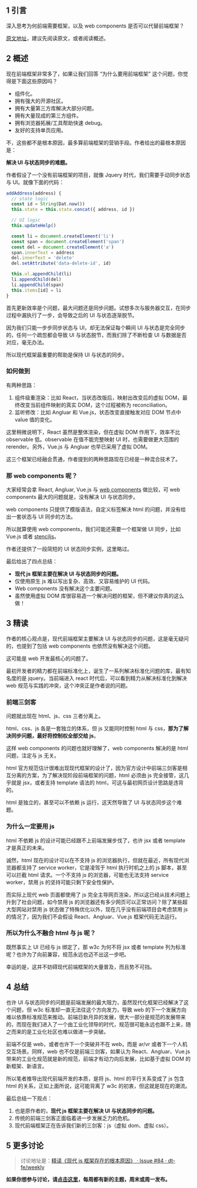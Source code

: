 ## 1 引言

深入思考为何前端需要框架，以及 web components 是否可以代替前端框架？

[原文地址](https://medium.com/dailyjs/the-deepest-reason-why-modern-javascript-frameworks-exist-933b86ebc445)，建议先阅读原文，或者阅读概述。

## 2 概述

现在前端框架非常多了，如果让我们回答 “为什么要用前端框架” 这个问题，你觉得是下面这些原因吗？

* 组件化。
* 拥有强大的开源社区。
* 拥有大量第三方库解决大部分问题。
* 拥有大量现成的第三方组件。
* 拥有浏览器拓展/工具帮助快速 debug。
* 友好的支持单页应用。

不，这些都不是根本原因，最多算前端框架的营销手段。作者给出的最根本原因是：

**解决 UI 与状态同步的难题。**

作者假设了一个没有前端框架的项目，就像 Jquery 时代，我们需要手动同步状态与 UI。就像下面的代码：

```typescript
addAddress(address) {
  // state logic
  const id = String(Dat.now())
  this.state = this.state.concat({ address, id })

  // UI logic
  this.updateHelp()

  const li = document.createElement('li')
  const span = document.createElement('span')
  const del = document.createElement('a')
  span.innerText = address
  del.innerText = 'delete'
  del.setAttribute('data-delete-id', id)

  this.ul.appendChild(li)
  li.appendChild(del)
  li.appendChild(span)
  this.items[id] = li
}
```

首先更新效率是个问题，最大问题还是同步问题。试想多次与服务器交互，在同步过程中漏执行了一步，会导致之后的 UI 与状态逐渐脱节。

因为我们只能一步步同步状态与 UI，却无法保证每个瞬间 UI 与状态是完全同步的，任何一个疏忽都会导致 UI 与状态脱节，而我们除了不断检查 UI 与数据是否对应，毫无办法。

所以现代框架最重要的帮助是保持 UI 与状态的同步。

### 如何做到

有两种思路：

1.  组件级重渲染：比如 React，当状态改版后，映射出改变后的虚拟 DOM，最终改变当前组件映射的真实 DOM，这个过程被称为 reconciliation。
2.  监听修改：比如 Angluar 和 Vue.js，状态改变直接触发对应 DOM 节点中 value 值的变化。

这里稍微说明下，React 虽然是整体渲染，但在虚拟 DOM 作用下，效率不比 observable 低。observable 在值不能完整映射 UI 时，也需要做更大范围的 rerender。另外，Vue.js 与 Angluar 也早已采用了虚拟 DOM。

这三个框架已经融会贯通，作者提到的两种思路现在已经是一种混合技术了。

### 那 web components 呢？

大家经常会拿 React, Angluar, Vue.js 与 [web components](https://www.webcomponents.org/) 做比较，可 web components 最大的问题就是，没有解决 UI 与状态同步。

web components 只提供了模版语法，自定义标签解决 html 的问题，并没有给出一套状态与 UI 同步的方法。

所以就算使用 web components，我们可能还需要一个框架做 UI 同步，比如 Vue.js 或者 [stenciljs](https://stenciljs.com/)。

作者还提供了一段简短的 UI 状态同步实例，这里略过。

最后给出了四点总结：

* **现代 js 框架主要在解决 UI 与状态同步的问题。**
* 仅使用原生 js 难以写出复杂、高效、又容易维护的 UI 代码。
* Web components 没有解决这个主要问题。
* 虽然使用虚拟 DOM 库很容易造一个解决问题的框架，但不建议你真的这么做！

## 3 精读

作者的核心观点是，现代前端框架主要解决 UI 与状态同步的问题，这是毫无疑问的，也提到了包括 web components 也依然没有解决这个问题。

这可能是 web 开发最核心的问题了。

最初开发者的精力都在前端标准化上，诞生了一系列解决标准化问题的库，最有知名度的是 jquery。当前端进入 react 时代后，可以看到精力从解决标准化到解决 web 规范与实践的冲突，这个冲突正是作者说的问题。

### 前端三剑客

问题就出现在 html、js、css 三者分离上。

html、css、js 各是一套独立的体系，但 js 又能同时控制 html 与 css，**那为了解决同步问题，最好将控制权全部交给 js**。

这样 web components 的问题也就好理解了，web components 解决的是 html 问题，注定与 js 无关。

html 官方规范估计很难出现现代框架的设计了，因为官方设计中前端三剑客是相互分离的方案，为了解决现阶段前端框架的问题，html 必须由 js 完全接管，这几乎就是 jsx，或者支持 template 语法的 html，可这与最初网页设计思路是违背的。

html 是独立的，甚至可以不依赖 js 运行，这天然导致了 UI 与状态同步这个难题。

### 为什么一定要用 js

html 不依赖 js 的设计可能已经跟不上前端发展步伐了，也许 jsx 或者 template 才是真正的未来。

诚然，html 现在的设计可以在不支持 js 的浏览器执行，但就在最近，所有现代浏览器都支持了 service worker，它是凌驾于 html 执行时机之上的 js 脚本，甚至可以拦截 html 请求。一个不支持 js 的浏览器，可能也无法支持 service worker，禁用 js 的坚持可能只剩下安全性保护。

而实际上现代 web 页面都使用了 js 完全主导网页渲染，所以这已经从技术问题上升到了社会问题，如今禁用 js 的浏览器还有多少网页可以正常访问？除了某些超大型网站对禁用 js 状态做了特殊优化以外，现在几乎没有前端项目会考虑禁用 js 的情况了，因为我们不会假设 React、Angluar、Vue.js 框架代码无法运行。

### 所以为什么不融合 html 与 js 呢？

既然事实上 UI 已经与 js 绑定了，那 w3c 为何不将 jsx 或者 template 列为标准呢？也许为了向前兼容，规范永远也迈不出这一步吧。

幸运的是，这并不妨碍现代前端框架的大量普及，而且势不可挡。

## 4 总结

也许 UI 与状态同步的问题是前端发展的最大阻力，虽然现代化框架已经解决了这个问题，但 w3c 标准却一直无法往这个方向发力，导致 web 的下一个发展方向难以依靠标准规范来推动。前端日新月异的发展，很大一部分是规范的发展带来的，而现在我们进入了一个由工业化领导的时代，规范很可能永远也跟不上来，随之而来的是工业化社区也难以做进一步突破。

前端不仅是 web，或者也许下一个突破并不在 web，而是 ar/vr 或者下一个人机交互场景。同样，web 也不仅是前端三剑客，如果认为 React、Angluar、Vue.js 带来的工业化规范就是新的规范，前端才有动力向后发展，比如基于虚拟 DOM 的新框架、新语言。

所以笔者推导出现代前端开发的本质，是将 js、html 的平行关系变成了 js 包含 html 的关系，正如上面所说，这可能背离了 w3c 的初衷，但这就是现在的潮流。

最后总结一下观点：

1.  也是原作者的，**现代 js 框架主要在解决 UI 与状态同步的问题。**
2.  传统的前端三剑客正面临着进一步发展乏力的危机。
3.  现代前端框架正在告诉我们新的三剑客：js（虚拟 dom、虚拟 css）。

## 5 更多讨论

> 讨论地址是：[精读《现代 js 框架存在的根本原因》 · Issue #84 · dt-fe/weekly](https://github.com/dt-fe/weekly/issues/84)

**如果你想参与讨论，请[点击这里](https://github.com/dt-fe/weekly)，每周都有新的主题，周末或周一发布。**
